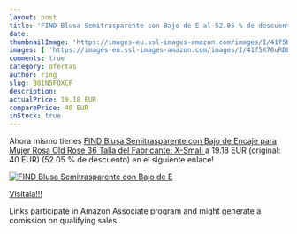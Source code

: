 ```yaml
---
layout: post
title: 'FIND Blusa Semitrasparente con Bajo de E al 52.05 % de descuento'
date: 
thumbnailImage: 'https://images-eu.ssl-images-amazon.com/images/I/41f5K70uRDL._SL200_.jpg'
images: [ 'https://images-eu.ssl-images-amazon.com/images/I/41f5K70uRDL._SL200_.jpg' ]
comments: true
category: ofertas
author: ring
slug: B01N5FOXCF
description:
actualPrice: 19.18 EUR
comparePrice: 40 EUR
inStock: true
---
```


Ahora mismo tienes [FIND Blusa Semitrasparente con Bajo de Encaje para Mujer   Rosa  Old Rose   36  Talla del Fabricante: X-Small ](https://www.amazon.es/dp/B01N5FOXCF/?tag=tolees-21) a 19.18 EUR (original: 40 EUR) (52.05 %  de descuento) en el siguiente enlace!

[![FIND Blusa Semitrasparente con Bajo de E](https://images-eu.ssl-images-amazon.com/images/I/41f5K70uRDL._SL200_.jpg)](https://www.amazon.es/dp/B01N5FOXCF/?tag=tolees-21)

[Visítala!!!](https://www.amazon.es/dp/B01N5FOXCF/?tag=tolees-21)

Links participate in Amazon Associate program and might generate a comission on qualifying sales
